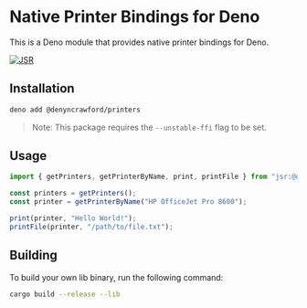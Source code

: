 # Native Printer Bindings for Deno
This is a Deno module that provides native printer bindings for Deno.

[![JSR](https://jsr.io/badges/@denyncrawford/printers)](https://jsr.io/@<scope>/<package>)

## Installation

```sh
deno add @denyncrawford/printers
```

> Note: This package requires the `--unstable-ffi` flag to be set.

## Usage

```ts
import { getPrinters, getPrinterByName, print, printFile } from "jsr:@denyncrawford/printers";

const printers = getPrinters();
const printer = getPrinterByName("HP OfficeJet Pro 8600");

print(printer, "Hello World!");
printFile(printer, "/path/to/file.txt");
```

## Building

To build your own lib binary, run the following command:

```sh
cargo build --release --lib
```
